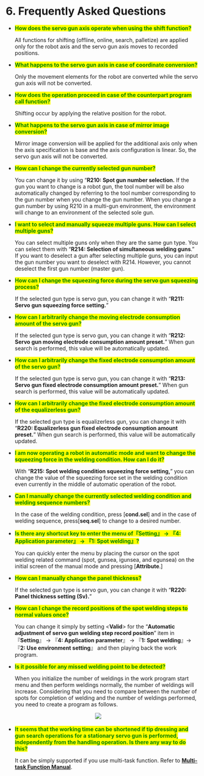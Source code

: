 # 6. Frequently Asked Questions

*   <mark style="color:green;">**How does the servo gun axis operate when using the shift function?**</mark>

    All functions for shifting (offline, online, search, palletize) are applied only for the robot axis and the servo gun axis moves to recorded positions.
*   <mark style="color:green;">**What happens to the servo gun axis in case of coordinate conversion?**</mark>

    Only the movement elements for the robot are converted while the servo gun axis will not be converted.
*   <mark style="color:green;">**How does the operation proceed in case of the counterpart program call function?**</mark>

    Shifting occur by applying the relative position for the robot.
*   <mark style="color:green;">**What happens to the servo gun axis in case of mirror image conversion?**</mark>

    Mirror image conversion will be applied for the additional axis only when the axis specification is base and the axis configuration is linear. So, the servo gun axis will not be converted.
*   <mark style="color:green;">**How can I change the currently selected gun number?**</mark>

    You can change it by using “**R210: Spot gun number selection.** If the gun you want to change is a robot gun, the tool number will be also automatically changed by referring to the tool number corresponding to the gun number when you change the gun number. When you change a gun number by using R210 in a multi-gun environment, the environment will change to an environment of the selected sole gun.
*   <mark style="color:green;">**I want to select and manually squeeze multiple guns. How can I select multiple guns?**</mark>

    You can select multiple guns only when they are the same gun type. You can select them with “**R214: Selection of simultaneous welding guns**.” If you want to deselect a gun after selecting multiple guns, you can input the gun number you want to deselect with R214. However, you cannot deselect the first gun number (master gun). 
*   <mark style="color:green;">**How can I change the squeezing force during the servo gun squeezing process?**</mark>

    If the selected gun type is servo gun, you can change it with “**R211: Servo gun squeezing force setting.**”
*   <mark style="color:green;">**How can I arbitrarily change the moving electrode consumption amount of the servo gun?**</mark>

    If the selected gun type is servo gun, you can change it with “**R212: Servo gun moving electrode consumption amount preset.**” When gun search is performed, this value will be automatically updated.
*   <mark style="color:green;">**How can I arbitrarily change the fixed electrode consumption amount of the servo gun?**</mark>

    If the selected gun type is servo gun, you can change it with “**R213: Servo gun fixed electrode consumption amount preset.**” When gun search is performed, this value will be automatically updated.
*   <mark style="color:green;">**How can I arbitrarily change the fixed electrode consumption amount of the equalizerless gun?**</mark>

    If the selected gun type is equalizerless gun, you can change it with “**R220: Equalizerless gun fixed electrode consumption amount preset.**” When gun search is performed, this value will be automatically updated.
*   <mark style="color:green;">**I am now operating a robot in automatic mode and want to change the squeezing force in the welding condition. How can I do it?**</mark>

    With “**R215: Spot welding condition squeezing force setting,**” you can change the value of the squeezing force set in the welding condition even currently in the middle of automatic operation of the robot. 
*   <mark style="color:green;">**Can I manually change the currently selected welding condition and welding sequence numbers?**</mark>

    In the case of the welding condition, press \[**cond.sel**] and in the case of welding sequence, press\[**seq.sel**] to change to a desired number.
*   <mark style="color:green;">**Is there any shortcut key to enter the menu of『Setting』 → 『4: Application parameter』 → 『1: Spot welding』?**</mark>

    You can quickly enter the menu by placing the cursor on the spot welding related command (spot, gunsea, igunsea, and egunsea) on the initial screen of the manual mode and pressing \[**Attribute**.] 
*   <mark style="color:green;">**How can I manually change the panel thickness?**</mark>

    If the selected gun type is servo gun, you can change it with “**R220: Panel thickness setting (Sv).**”
*   <mark style="color:green;">**How can I change the record positions of the spot welding steps to normal values once?**</mark>

    You can change it simply by setting <**Valid**> for the “**Automatic adjustment of servo gun welding step record position**” item in 『**Setting**』 → 『**4: Application parameter**』 → 『**1: Spot welding**』→ 『**2: Use environment setting**』 and then playing back the work program.
*   <mark style="color:green;">**Is it possible for any missed welding point to be detected?**</mark>

    When you initialize the number of weldings in the work program start menu and then perform weldings normally, the number of weldings will increase. Considering that you need to compare between the number of spots for completion of welding and the number of weldings performed, you need to create a program as follows.

    　　　　　　　　　　　　　　　![](<_assets/image_68_eng.PNG>)
*   <mark style="color:green;">**It seems that the working time can be shortened if tip dressing and gun search operations for a stationary servo gun is performed, independently from the handling operation. Is there any way to do this?**</mark>

    It can be simply supported if you use multi-task function. Refer to [**Multi-task Function Manual**](https://hyundai-robotics.gitbook.io/hi6-robot-controller-manual-multi-task/).


